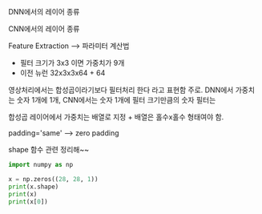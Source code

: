 


DNN에서의 레이어 종류

CNN에서의 레이어 종류

Feature Extraction --> 파라미터 계산법
- 필터 크기가 3x3 이면 가중치가 9개
- 이전 뉴런 32x3x3x64 + 64


영상처리에서는 합성곱이라기보다 필터처리 한다 라고 표현함 주로.
DNN에서 가중치는 숫자 1개에 1개, CNN에서는 숫자 1개에 필터 크기만큼의 숫자
필터는 



합성곱 레이어에서 가중치는 배열로 지정 + 배열은 홀수x홀수 형태여야 함.

padding='same' --> zero padding



shape 함수 관련 정리해~~
```python
import numpy as np

x = np.zeros((28, 28, 1))
print(x.shape)
print(x)
print(x[0])
```
